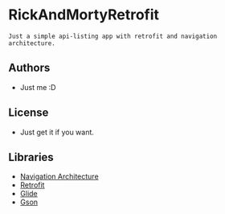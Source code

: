 # RickAndMortyRetrofit
```
Just a simple api-listing app with retrofit and navigation architecture.
```

## Authors

* Just me :D

## License

* Just get it if you want.

## Libraries
* [Navigation Architecture](https://developer.android.com/guide/navigation/navigation-getting-started)
* [Retrofit](https://square.github.io/retrofit/)
* [Glide](https://github.com/bumptech/glide)
* [Gson](https://github.com/google/gson)
